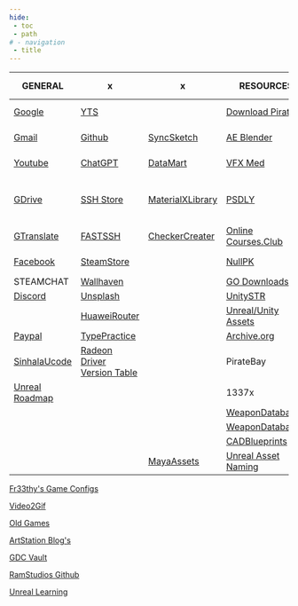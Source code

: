 ```yaml
---
hide:
 - toc
 - path
# - navigation
 - title
---
```

|GENERAL|x|x|RESOURCES|FORUM|TOOL|EXTRA|FREE STUFF|
|---|---|---|---|---|---|---|---|
|[Google](https://www.google.com/)|[YTS](https://yts.mx)||[Download Pirate](https://www.downloadpirate.com/)|[Cracked Forum](https://cracked.to)|[Image Upscaler](https://imgupscaler.com/)|[FitGirl Repacks](https://fitgirl-repacks.site/)|[Game Power](https://www.gamerpower.com)|
|[Gmail](https://mail.google.com/mail/u/0/#inbox)|[Github](https://github.com/gihanx)|[SyncSketch](https://syncsketch.com/)|[AE Blender](https://www.aeblender.com/)|[Breached Forum](https://breached.vc/)|[Background Remover](https://www.adobe.com/express/feature/image/remove-background)|[Ocean of Games](http://oceanofgames.com/)|[Alienware Arena](https://eu.alienwarearena.com)|
|[Youtube](https://www.youtube.com/feed/subscriptions)|[ChatGPT](https://chat.openai.com/auth/login?next=%2F)|[DataMart](https://www.datamart.lk/)|[VFX Med](https://www.vfxmed.com/)|[CG Peers](https://cgpeers.to/)|[Unknown Cheats](https://www.unknowncheats.me)|[Get Into PC](https://getintopc.com/)|[Intel Freebies](https://game.intel.com/ww)|
|[GDrive](https://drive.google.com/drive/my-drive)|[SSH Store](https://sshstores.net/v2ray-region/vmess/singapore/)|[MaterialXLibrary](https://matlib.gpuopen.com/main/materials/all)|[PSDLY](https://psdly.com)|[RuTracker](https://rutracker.org/forum/index.php)|[ASCII Folder Structure Generator](https://ascii-tree-generator.com/)||[Free Games Finder](https://steamcommunity.com/groups/freegamesfinders/announcements/listing)|
|[GTranslate](https://translate.google.lk/?hl=en&sl=en&tl=si&op=translate)|[FASTSSH](https://www.fastssh.com/)|[CheckerCreater](https://uvchecker.vinzi.xyz/)|[Online Courses.Club](https://online-courses.club/)|[CS.RIN.RU](https://cs.rin.ru/forum/index.php)||[MoCapLibrary](http://mocap.cs.cmu.edu/)|
|[Facebook](https://web.facebook.com/)|[SteamStore](https://store.steampowered.com/)||[NullPK](https://nullpk.com/)|[Asset-Leaks](https://asset-leaks.com/)|
|STEAMCHAT|[Wallhaven](https://wallhaven.cc)||[GO Downloads](https://godownloads.net/)|
|[Discord](https://discord.com/login)|[Unsplash](https://unsplash.com)||[UnitySTR](https://unitystr.com/)|
||[HuaweiRouter](http://homerouter.cpe/)||[Unreal/Unity Assets](https://gameassetsfree.com/)|
|[Paypal](https://www.paypal.com/)|[TypePractice](https://www.keybr.com/)||[Archive.org](https://archive.org/)|
|[SinhalaUcode](https://sinhalaunicode.gishan.net/write)|[Radeon Driver Version Table](https://gpuopen.com/version-table/)||PirateBay|
|[Unreal Roadmap](https://portal.productboard.com/epicgames/1-unreal-engine-public-roadmap/tabs/88-unreal-engine-5-3-in-progress)|||1337x|
||||[WeaponDatabase1](http://detail-photos.jugem.jp/)|
||||[WeaponDatabase2](https://dinustyempire.notion.site/75af76345055484d92864ff8092c6fde?v=243ed1ce46fa4be6a47fa585b823e724)|
||||[CADBlueprints](https://drawingdatabase.com/)|
|||[MayaAssets](https://agora.community/assets)|[Unreal Asset Naming](https://www.unrealdirective.com/resource/asset-naming-conventions)


[Fr33thy's Game Configs](https://drive.google.com/drive/folders/1KWzVGac-VJogHxVmzQcL_0jJ1dvgBWQh)

[Video2Gif](https://www.adobe.com/express/feature/video/convert/video-to-gif)

[Old Games](https://abandonwaregames.net/)

[ArtStation Blog's](https://www.artstation.com/blogs)

[GDC Vault](https://www.gdcvault.com/)

[RamStudios Github](https://github.com/ramstudiosgames)

[Unreal Learning](https://dev.epicgames.com/community/unreal-engine/learning)